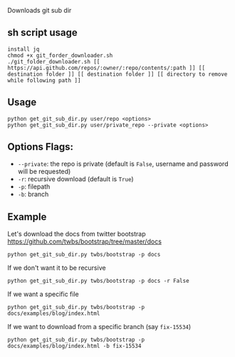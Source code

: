 Downloads git sub dir

## sh script usage

    install jq
    chmod +x git_forder_downloader.sh
    ./git_folder_downloader.sh [[ https://api.github.com/repos/:owner/:repo/contents/:path ]] [[ destination folder ]] [[ destination folder ]] [[ directory to remove while following path ]]

## Usage
    python get_git_sub_dir.py user/repo <options>
    python get_git_sub_dir.py user/private_repo --private <options>

## Options Flags:
- `--private`: the repo is private (default is `False`, username and password will be requested)
- `-r`: recursive download (default is `True`)
- `-p`: filepath
- `-b`: branch

## Example

Let's download the docs from twitter bootstrap https://github.com/twbs/bootstrap/tree/master/docs

    python get_git_sub_dir.py twbs/bootstrap -p docs

If we don't want it to be recursive

    python get_git_sub_dir.py twbs/bootstrap -p docs -r False

If we want a specific file

    python get_git_sub_dir.py twbs/bootstrap -p docs/examples/blog/index.html

If we want to download from a specific branch (say `fix-15534`)

    python get_git_sub_dir.py twbs/bootstrap -p docs/examples/blog/index.html -b fix-15534
